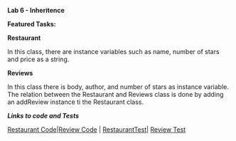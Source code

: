 **Lab 6 -
Inheritence**

**Featured Tasks:**


**Restaurant**

In this class, there are instance variables such as name, number of stars and price as a string.


**Reviews**

In this class there is body, author, and number of stars as instance variable. The relation between the 
Restaurant and Reviews class is done by adding an addReview instance ti the Restaurant class.

_**Links to code and Tests**_

[Restaurant Code](/src/main/java/inheritance/Restaurant.java)|[Review Code](/src/main/java/inheritance/Review.java) | 
[RestaurantTest](/src/test/java/inheritance/RestaurantTest.java)|
[Review Test](/src/test/java/inheritance/ReviewTest.java)